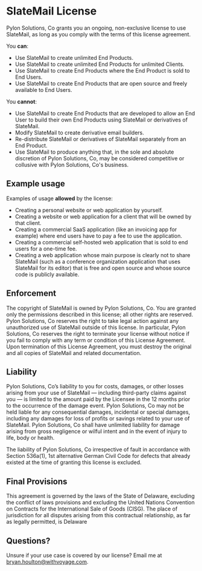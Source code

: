 # SlateMail License

Pylon Solutions, Co grants you an ongoing, non-exclusive license to use SlateMail, as long as you comply with the terms of this license agreement.

You **can**:

- Use SlateMail to create unlimited End Products.
- Use SlateMail to create unlimited End Products for unlimited Clients.
- Use SlateMail to create End Products where the End Product is sold to End Users.
- Use SlateMail to create End Products that are open source and freely available to End Users.

You **cannot**:

- Use SlateMail to create End Products that are developed to allow an End User to build their own End Products using SlateMail or derivatives of SlateMail.
- Modify SlateMail to create derivative email builders.
- Re-distribute SlateMail or derivatives of SlateMail separately from an End Product.
- Use SlateMail to produce anything that, in the sole and absolute discretion of Pylon Solutions, Co, may be considered competitive or collusive with Pylon Solutions, Co's business.

## Example usage

Examples of usage **allowed** by the license:

- Creating a personal website or web application by yourself.
- Creating a website or web application for a client that will be owned by that client.
- Creating a commercial SaaS application (like an invoicing app for example) where end users have to pay a fee to use the application.
- Creating a commercial self-hosted web application that is sold to end users for a one-time fee.
- Creating a web application whose main purpose is clearly not to share SlateMail (such as a conference organization application that uses SlateMail for its editor) that is free and open source and whose source code is publicly available.

## Enforcement

The copyright of SlateMail is owned by Pylon Solutions, Co. You are granted only the permissions described in this license; all other rights are reserved. Pylon Solutions, Co reserves the right to take legal action against any unauthorized use of SlateMail outside of this license. In particular, Pylon Solutions, Co reserves the right to terminate your license without notice if you fail to comply with any term or condition of this License Agreement. Upon termination of this License Agreement, you must destroy the original and all copies of SlateMail and related documentation.

## Liability

Pylon Solutions, Co’s liability to you for costs, damages, or other losses arising from your use of SlateMail — including third-party claims against you — is limited to the amount paid by the Licensee in the 12 months prior to the occurrence of the damage event. Pylon Solutions, Co may not be held liable for any consequential damages, incidental or special damages, including any damages for loss of profits or savings related to your use of SlateMail. Pylon Solutions, Co shall have unlimited liability for damage arising from gross negligence or wilful intent and in the event of injury to life, body or health.

The liability of Pylon Solutions, Co irrespective of fault in accordance with Section 536a(1), 1st alternative German Civil Code for defects that already existed at the time of granting this license is excluded.

## Final Provisions

This agreement is governed by the laws of the State of Delaware, excluding the conflict of laws provisions and excluding the United Nations Convention on Contracts for the International Sale of Goods (CISG). The place of jurisdiction for all disputes arising from this contractual relationship, as far as legally permitted, is Delaware

## Questions?

Unsure if your use case is covered by our license? Email me at bryan.houlton@withvoyage.com.
